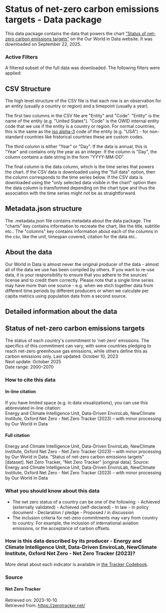 # Status of net-zero carbon emissions targets - Data package

This data package contains the data that powers the chart ["Status of net-zero carbon emissions targets"](https://ourworldindata.org/grapher/net-zero-targets?v=1&csvType=full&useColumnShortNames=false) on the Our World in Data website. It was downloaded on September 22, 2025.

### Active Filters

A filtered subset of the full data was downloaded. The following filters were applied:

## CSV Structure

The high level structure of the CSV file is that each row is an observation for an entity (usually a country or region) and a timepoint (usually a year).

The first two columns in the CSV file are "Entity" and "Code". "Entity" is the name of the entity (e.g. "United States"). "Code" is the OWID internal entity code that we use if the entity is a country or region. For normal countries, this is the same as the [iso alpha-3](https://en.wikipedia.org/wiki/ISO_3166-1_alpha-3) code of the entity (e.g. "USA") - for non-standard countries like historical countries these are custom codes.

The third column is either "Year" or "Day". If the data is annual, this is "Year" and contains only the year as an integer. If the column is "Day", the column contains a date string in the form "YYYY-MM-DD".

The final column is the data column, which is the time series that powers the chart. If the CSV data is downloaded using the "full data" option, then the column corresponds to the time series below. If the CSV data is downloaded using the "only selected data visible in the chart" option then the data column is transformed depending on the chart type and thus the association with the time series might not be as straightforward.

## Metadata.json structure

The .metadata.json file contains metadata about the data package. The "charts" key contains information to recreate the chart, like the title, subtitle etc.. The "columns" key contains information about each of the columns in the csv, like the unit, timespan covered, citation for the data etc..

## About the data

Our World in Data is almost never the original producer of the data - almost all of the data we use has been compiled by others. If you want to re-use data, it is your responsibility to ensure that you adhere to the sources' license and to credit them correctly. Please note that a single time series may have more than one source - e.g. when we stich together data from different time periods by different producers or when we calculate per capita metrics using population data from a second source.

## Detailed information about the data


## Status of net-zero carbon emissions targets
The status of each country's commitment to 'net-zero' emissions. The specifics of this commitment can vary, with some countries pledging to reach net-zero greenhouse gas emissions, while others define this as carbon emissions only.
Last updated: October 10, 2023  
Next update: October 2025  
Date range: 2000–2070  


### How to cite this data

#### In-line citation
If you have limited space (e.g. in data visualizations), you can use this abbreviated in-line citation:  
Energy and Climate Intelligence Unit, Data-Driven EnviroLab, NewClimate Institute, Oxford Net Zero - Net Zero Tracker (2023) – with minor processing by Our World in Data

#### Full citation
Energy and Climate Intelligence Unit, Data-Driven EnviroLab, NewClimate Institute, Oxford Net Zero - Net Zero Tracker (2023) – with minor processing by Our World in Data. “Status of net-zero carbon emissions targets” [dataset]. Net Zero Tracker, “Net Zero Tracker” [original data].
Source: Energy and Climate Intelligence Unit, Data-Driven EnviroLab, NewClimate Institute, Oxford Net Zero - Net Zero Tracker (2023) – with minor processing by Our World In Data

### What you should know about this data
* The net zero status of a country can be one of the following: - Achieved (externally validated) - Achieved (self-declared) - In law - In policy document - Declaration / pledge - Proposed / in discussion
* The inclusion criteria for net-zero commitments may vary from country to country. For example, the inclusion of international aviation emissions, or the acceptance of carbon offsets.

### How is this data described by its producer - Energy and Climate Intelligence Unit, Data-Driven EnviroLab, NewClimate Institute, Oxford Net Zero - Net Zero Tracker (2023)?
More detail about each indicator is available in [the Tracker Codebook](https://docs.google.com/document/d/13bGE8FCOeF5QweoOvyMPZi3XbZrGLEPL2aM04LuZQcc/edit?usp=sharing).

### Source

#### Net Zero Tracker
Retrieved on: 2023-10-10  
Retrieved from: https://zerotracker.net/  


    
